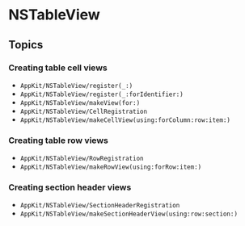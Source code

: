# NSTableView

## Topics

### Creating table cell views

- ``AppKit/NSTableView/register(_:)``
- ``AppKit/NSTableView/register(_:forIdentifier:)``
- ``AppKit/NSTableView/makeView(for:)``
- ``AppKit/NSTableView/CellRegistration``
- ``AppKit/NSTableView/makeCellView(using:forColumn:row:item:)``

### Creating table row views

- ``AppKit/NSTableView/RowRegistration``
- ``AppKit/NSTableView/makeRowView(using:forRow:item:)``

### Creating section header views

- ``AppKit/NSTableView/SectionHeaderRegistration``
- ``AppKit/NSTableView/makeSectionHeaderView(using:row:section:)``
